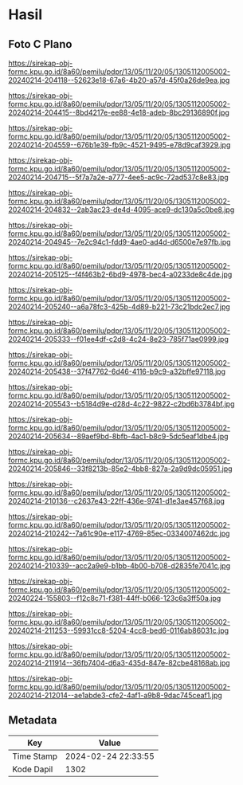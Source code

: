 # Hasil

## Foto C Plano

https://sirekap-obj-formc.kpu.go.id/8a60/pemilu/pdpr/13/05/11/20/05/1305112005002-20240214-204118--52623e18-67a6-4b20-a57d-45f0a26de9ea.jpg

https://sirekap-obj-formc.kpu.go.id/8a60/pemilu/pdpr/13/05/11/20/05/1305112005002-20240214-204415--8bd4217e-ee88-4e18-adeb-8bc29136890f.jpg

https://sirekap-obj-formc.kpu.go.id/8a60/pemilu/pdpr/13/05/11/20/05/1305112005002-20240214-204559--676b1e39-fb9c-4521-9495-e78d9caf3929.jpg

https://sirekap-obj-formc.kpu.go.id/8a60/pemilu/pdpr/13/05/11/20/05/1305112005002-20240214-204715--5f7a7a2e-a777-4ee5-ac9c-72ad537c8e83.jpg

https://sirekap-obj-formc.kpu.go.id/8a60/pemilu/pdpr/13/05/11/20/05/1305112005002-20240214-204832--2ab3ac23-de4d-4095-ace9-dc130a5c0be8.jpg

https://sirekap-obj-formc.kpu.go.id/8a60/pemilu/pdpr/13/05/11/20/05/1305112005002-20240214-204945--7e2c94c1-fdd9-4ae0-ad4d-d6500e7e97fb.jpg

https://sirekap-obj-formc.kpu.go.id/8a60/pemilu/pdpr/13/05/11/20/05/1305112005002-20240214-205125--f4f463b2-6bd9-4978-bec4-a0233de8c4de.jpg

https://sirekap-obj-formc.kpu.go.id/8a60/pemilu/pdpr/13/05/11/20/05/1305112005002-20240214-205240--a6a78fc3-425b-4d89-b221-73c21bdc2ec7.jpg

https://sirekap-obj-formc.kpu.go.id/8a60/pemilu/pdpr/13/05/11/20/05/1305112005002-20240214-205333--f01ee4df-c2d8-4c24-8e23-785f71ae0999.jpg

https://sirekap-obj-formc.kpu.go.id/8a60/pemilu/pdpr/13/05/11/20/05/1305112005002-20240214-205438--37f47762-6d46-4116-b9c9-a32bffe97118.jpg

https://sirekap-obj-formc.kpu.go.id/8a60/pemilu/pdpr/13/05/11/20/05/1305112005002-20240214-205543--b5184d9e-d28d-4c22-9822-c2bd6b3784bf.jpg

https://sirekap-obj-formc.kpu.go.id/8a60/pemilu/pdpr/13/05/11/20/05/1305112005002-20240214-205634--89aef9bd-8bfb-4ac1-b8c9-5dc5eaf1dbe4.jpg

https://sirekap-obj-formc.kpu.go.id/8a60/pemilu/pdpr/13/05/11/20/05/1305112005002-20240214-205846--33f8213b-85e2-4bb8-827a-2a9d9dc05951.jpg

https://sirekap-obj-formc.kpu.go.id/8a60/pemilu/pdpr/13/05/11/20/05/1305112005002-20240214-210136--c2637e43-22ff-436e-9741-d1e3ae457f68.jpg

https://sirekap-obj-formc.kpu.go.id/8a60/pemilu/pdpr/13/05/11/20/05/1305112005002-20240214-210242--7a61c90e-e117-4769-85ec-0334007462dc.jpg

https://sirekap-obj-formc.kpu.go.id/8a60/pemilu/pdpr/13/05/11/20/05/1305112005002-20240214-210339--acc2a9e9-b1bb-4b00-b708-d2835fe7041c.jpg

https://sirekap-obj-formc.kpu.go.id/8a60/pemilu/pdpr/13/05/11/20/05/1305112005002-20240224-155803--f12c8c71-f381-44ff-b066-123c6a3ff50a.jpg

https://sirekap-obj-formc.kpu.go.id/8a60/pemilu/pdpr/13/05/11/20/05/1305112005002-20240214-211253--59931cc8-5204-4cc8-bed6-0116ab86031c.jpg

https://sirekap-obj-formc.kpu.go.id/8a60/pemilu/pdpr/13/05/11/20/05/1305112005002-20240214-211914--36fb7404-d6a3-435d-847e-82cbe48168ab.jpg

https://sirekap-obj-formc.kpu.go.id/8a60/pemilu/pdpr/13/05/11/20/05/1305112005002-20240214-212014--ae1abde3-cfe2-4af1-a9b8-9dac745ceaf1.jpg


## Metadata

| Key        | Value               |
| ---------- | ------------------- |
| Time Stamp | 2024-02-24 22:33:55 |
| Kode Dapil | 1302                |



